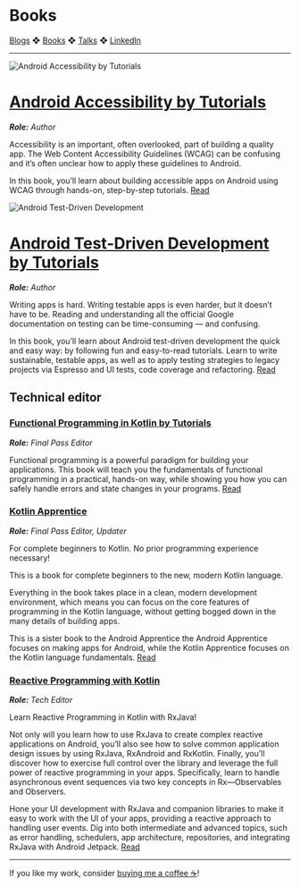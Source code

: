 # Books

[Blogs](blogs.md) ❖ [Books](books.md) ❖ [Talks](talks.md) ❖ [LinkedIn](https://www.linkedin.com/in/victoriagonda/)

---

![Android Accessibility by Tutorials](images/acca.png)

# [Android Accessibility by Tutorials](https://www.kodeco.com/books/android-accessibility-by-tutorials/)
_**Role:** Author_

Accessibility is an important, often overlooked, part of building a quality app. The Web Content Accessibility Guidelines (WCAG) can be confusing and it’s often unclear how to apply these guidelines to Android.

In this book, you’ll learn about building accessible apps on Android using WCAG through hands-on, step-by-step tutorials. [Read](https://www.kodeco.com/books/android-accessibility-by-tutorials/)

![Android Test-Driven Development](images/atdd.png)

# [Android Test-Driven Development by Tutorials](https://www.kodeco.com/books/android-test-driven-development-by-tutorials/)
_**Role:** Author_

Writing apps is hard. Writing testable apps is even harder, but it doesn’t have to be. Reading and understanding all the official Google documentation on testing can be time-consuming — and confusing.

In this book, you’ll learn about Android test-driven development the quick and easy way: by following fun and easy-to-read tutorials. Learn to write sustainable, testable apps, as well as to apply testing strategies to legacy projects via Espresso and UI tests, code coverage and refactoring. [Read](https://www.kodeco.com/books/android-test-driven-development-by-tutorials/)

## Technical editor

### [Functional Programming in Kotlin by Tutorials](https://www.kodeco.com/books/functional-programming-in-kotlin-by-tutorials)
_**Role:** Final Pass Editor_

Functional programming is a powerful paradigm for building your applications. This book will teach you the fundamentals of functional programming in a practical, hands-on way, while showing you how you can safely handle errors and state changes in your programs. [Read](https://www.kodeco.com/books/functional-programming-in-kotlin-by-tutorials)

### [Kotlin Apprentice](https://www.kodeco.com/books/kotlin-apprentice)
_**Role:** Final Pass Editor, Updater_

For complete beginners to Kotlin. No prior programming experience necessary!

This is a book for complete beginners to the new, modern Kotlin language.

Everything in the book takes place in a clean, modern development environment, which means you can focus on the core features of programming in the Kotlin language, without getting bogged down in the many details of building apps.

This is a sister book to the Android Apprentice the Android Apprentice focuses on making apps for Android, while the Kotlin Apprentice focuses on the Kotlin language fundamentals. [Read](https://www.kodeco.com/books/kotlin-apprentice)

### [Reactive Programming with Kotlin](https://www.kodeco.com/books/reactive-programming-with-kotlin/)
_**Role:** Tech Editor_

Learn Reactive Programming in Kotlin with RxJava!

Not only will you learn how to use RxJava to create complex reactive applications on Android, you’ll also see how to solve common application design issues by using RxJava, RxAndroid and RxKotlin. Finally, you’ll discover how to exercise full control over the library and leverage the full power of reactive programming in your apps. Specifically, learn to handle asynchronous event sequences via two key concepts in Rx—Observables and Observers.

Hone your UI development with RxJava and companion libraries to make it easy to work with the UI of your apps, providing a reactive approach to handling user events. Dig into both intermediate and advanced topics, such as error handling, schedulers, app architecture, repositories, and integrating RxJava with Android Jetpack. [Read](https://www.kodeco.com/books/reactive-programming-with-kotlin/)

---

If you like my work, consider [buying me a coffee ☕](https://www.buymeacoffee.com/96JjLEW)!
